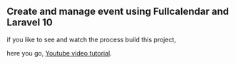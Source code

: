 ## Create and manage event using Fullcalendar and Laravel 10


if you like to see and watch the process build this project, 

here you go,
[Youtube video tutorial](https://www.youtube.com/watch?v=z4lvtHlQNNU).